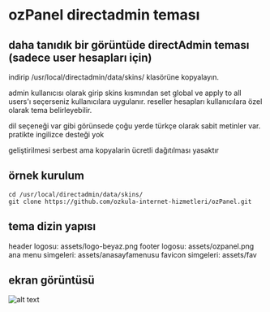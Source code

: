# ozPanel directadmin teması
## daha tanıdık bir görüntüde directAdmin teması (sadece user hesapları için)

indirip /usr/local/directadmin/data/skins/ klasörüne kopyalayın. 

admin kullanıcısı olarak girip skins kısmından set global ve apply to all users'ı seçerseniz kullanıcılara uygulanır. 
reseller hesapları kullanıcılara özel olarak tema belirleyebilir. 

dil seçeneği var gibi görünsede çoğu yerde türkçe olarak sabit metinler var. pratikte ingilizce desteği yok

geliştirilmesi serbest ama kopyalarin ücretli dağıtılması yasaktır


## örnek kurulum 
```
cd /usr/local/directadmin/data/skins/
git clone https://github.com/ozkula-internet-hizmetleri/ozPanel.git
```

## tema dizin yapısı 
header logosu: assets/logo-beyaz.png
footer logosu: assets/ozpanel.png
ana menu simgeleri: assets/anasayfamenusu
favicon simgeleri: assets/fav


## ekran görüntüsü
![alt text](https://raw.githubusercontent.com/ozkula-internet-hizmetleri/ozPanel/master/assets/img/screenshot.png)
